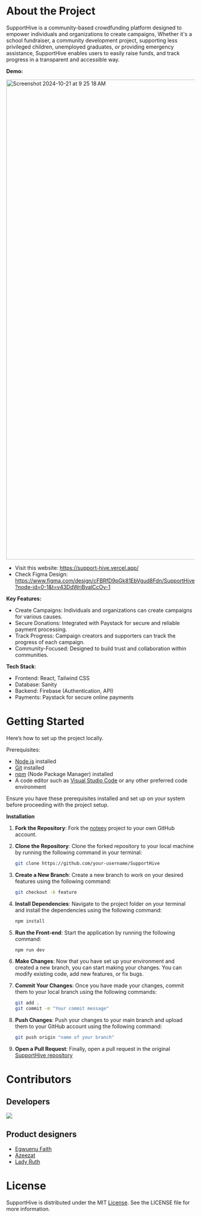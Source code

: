 # About the Project

SupportHive is a community-based crowdfunding platform designed to empower individuals and organizations to create campaigns, Whether it's a school fundraiser, a community development project, supporting less privileged children, unemployed graduates, or providing emergency assistance, SupportHive enables users to easily raise funds, and track progress in a transparent and accessible way. 

**Demo:**

<img width="1280" alt="Screenshot 2024-10-21 at 9 25 18 AM" src="https://github.com/user-attachments/assets/b0cae03a-0309-433b-9d97-4a08f872f260">


- Visit this website: https://support-hive.vercel.app/
- Check Figma Design: https://www.figma.com/design/cFBRfD9pGk81EbVgud8Fdn/SupportHive?node-id=0-1&t=v43DdWriBvalCcOy-1

**Key Features:**
- Create Campaigns: Individuals and organizations can create campaigns for various causes.
- Secure Donations: Integrated with Paystack for secure and reliable payment processing.
- Track Progress: Campaign creators and supporters can track the progress of each campaign.
- Community-Focused: Designed to build trust and collaboration within communities.

**Tech Stack**:

- Frontend: React, Tailwind CSS
- Database: Sanity 
- Backend: Firebase (Authentication, API)
- Payments: Paystack for secure online payments
  
# Getting Started

Here’s how to set up the project locally.

Prerequisites:

- [Node.js](https://nodejs.org) installed
- [Git](https://git-scm.com) installed
- [npm](https://www.npmjs.com) (Node Package Manager) installed
- A code editor such as [Visual Studio Code](https://code.visualstudio.com) or any other preferred code environment

Ensure you have these prerequisites installed and set up on your system before proceeding with the project setup.

**Installation**

1. **Fork the Repository**: Fork the [noteey](https://github.com/preshpi/SupportHive) project to your own GitHub account.

2. **Clone the Repository**: Clone the forked repository to your local machine by running the following command in your terminal:

   ```bash
   git clone https://github.com/your-username/SupportHive
   ```

3. **Create a New Branch**: Create a new branch to work on your desired features using the following command:

   ```bash
   git checkout -b feature
   ```

4. **Install Dependencies**: Navigate to the project folder on your terminal and install the dependencies using the following command:

   ```bash
   npm install
   ```

5. **Run the Front-end**: Start the application by running the following command:

   ```bash
   npm run dev
   ```

6. **Make Changes**: Now that you have set up your environment and created a new branch, you can start making your changes. You can modify existing code, add new features, or fix bugs.

7. **Commit Your Changes**: Once you have made your changes, commit them to your local branch using the following commands:

   ```bash
   git add .
   git commit -m "Your commit message"
   ```

8. **Push Changes**: Push your changes to your main branch and upload them to your GitHub account using the following command:

   ```bash
   git push origin "name of your branch"
   ```

9. **Open a Pull Request**: Finally, open a pull request in the original [SupportHive repository](https://github.com/preshpi/SupportHive/pulls)

# Contributors

## Developers
<a href="https://github.com/preshpi/SupportHive/graphs/contributors">
  <img src="https://contrib.rocks/image?repo=preshpi/SupportHive" />
</a>

## Product designers

- <a href=""> Egwuenu Faith </a>
- <a href=""> Azeezat </a>
- <a href="https://github.com/Ladyruth"> Lady Ruth </a>


# License
SupportHive is distributed under the MIT [License](https://github.com/preshpi/SupportHive/blob/main/LICENSE). See the LICENSE file for more information.
